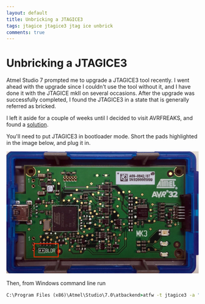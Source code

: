 ```yaml
---
layout: default
title: Unbricking a JTAGICE3
tags: jtagice jtagice3 jtag ice unbrick
comments: true
---
```

# Unbricking a JTAGICE3

Atmel Studio 7 prompted me to upgrade a JTAGICE3 tool recently. I went ahead with the upgrade since I couldn't use the tool without it, and I have done it with the JTAGICE mkII on several occasions. After the upgrade was successfully completed, I found the JTAGICE3 in a state that is generally referred as bricked.

I left it aside for a couple of weeks until I decided to visit AVRFREAKS, and found a [solution](http://www.avrfreaks.net/forum/jtagice3-rescue-after-failed-programming?skey=jtagice3%20brick).

You'll need to put JTAGICE3 in bootloader mode. Short the pads highlighted in the image below, and plug it in.

![jtagice3-open.jpg](/assets/img/jtagice3-open.jpg)

Then, from Windows command line run

```cmd
C:\Program Files (x86)\Atmel\Studio\7.0\atbackend>atfw -t jtagice3 -a "C:\Program Files (x86)\Atmel\Studio\7.0\tools\JTAGICE3\jtagice3_fw.zip"
```
